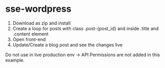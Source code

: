 # sse-wordpress

1. Download as zip and install
2. Create a loop for posts with class .post-{post_id} and inside .title and .content element
3. Open front-end
4. Update/Create a blog post and see the changes live

Do not use in live production env -> API Permissions are not added in this example.
